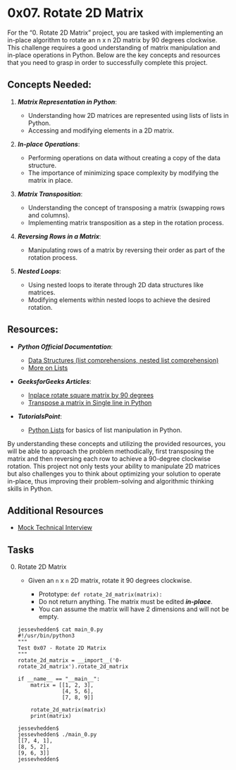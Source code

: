 # 0x07. Rotate 2D Matrix

For the “0. Rotate 2D Matrix” project, you are tasked with implementing an in-place algorithm to rotate an n x n 2D matrix by 90 degrees clockwise. This challenge requires a good understanding of matrix manipulation and in-place operations in Python. Below are the key concepts and resources that you need to grasp in order to successfully complete this project.

## Concepts Needed:

1. ***Matrix Representation in Python***:

	- Understanding how 2D matrices are represented using lists of lists in Python.
	- Accessing and modifying elements in a 2D matrix.

2. ***In-place Operations***:

	- Performing operations on data without creating a copy of the data structure.
	- The importance of minimizing space complexity by modifying the matrix in place.

3. ***Matrix Transposition***:

	- Understanding the concept of transposing a matrix (swapping rows and columns).
	- Implementing matrix transposition as a step in the rotation process.

4. ***Reversing Rows in a Matrix***:

	- Manipulating rows of a matrix by reversing their order as part of the rotation process.

5. ***Nested Loops***:

	- Using nested loops to iterate through 2D data structures like matrices.
	- Modifying elements within nested loops to achieve the desired rotation.

## Resources:

- ***Python Official Documentation***:

	- [Data Structures (list comprehensions, nested list comprehension)](https://docs.python.org/3/tutorial/datastructures.html)
	- [More on Lists](https://docs.python.org/3/tutorial/datastructures.html#more-on-lists)

- ***GeeksforGeeks Articles***:

	- [Inplace rotate square matrix by 90 degrees](https://www.geeksforgeeks.org/inplace-rotate-square-matrix-by-90-degrees/)
	- [Transpose a matrix in Single line in Python](https://www.geeksforgeeks.org/transpose-matrix-single-line-python/)

- ***TutorialsPoint***:

	- [Python Lists](https://www.tutorialspoint.com/python/python_lists.htm) for basics of list manipulation in Python.

By understanding these concepts and utilizing the provided resources, you will be able to approach the problem methodically, first transposing the matrix and then reversing each row to achieve a 90-degree clockwise rotation. This project not only tests your ability to manipulate 2D matrices but also challenges you to think about optimizing your solution to operate in-place, thus improving their problem-solving and algorithmic thinking skills in Python.

## Additional Resources

- [Mock Technical Interview](https://www.youtube.com/watch?v=yM9Xbi-MigE)

## Tasks

0. Rotate 2D Matrix

	- Given an `n` x `n` 2D matrix, rotate it 90 degrees clockwise.

		- Prototype: `def rotate_2d_matrix(matrix):`
		- Do not return anything. The matrix must be edited ***in-place***.
		- You can assume the matrix will have 2 dimensions and will not be empty.

	```
	jessevhedden$ cat main_0.py
	#!/usr/bin/python3
	"""
	Test 0x07 - Rotate 2D Matrix
	"""
	rotate_2d_matrix = __import__('0-rotate_2d_matrix').rotate_2d_matrix

	if __name__ == "__main__":
	    matrix = [[1, 2, 3],
	              [4, 5, 6],
	              [7, 8, 9]]

	    rotate_2d_matrix(matrix)
	    print(matrix)

	jessevhedden$
	jessevhedden$ ./main_0.py
	[[7, 4, 1],
	[8, 5, 2],
	[9, 6, 3]]
	jessevhedden$
	```
